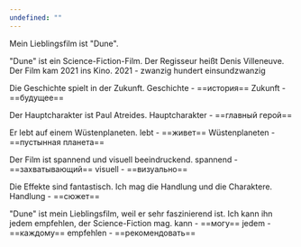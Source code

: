 ```yaml
---
undefined: ""
---
```

Mein Lieblingsfilm ist "Dune".

"Dune" ist ein Science-Fiction-Film. 
Der Regisseur heißt Denis Villeneuve. 
Der Film kam 2021 ins Kino.
2021 - zwanzig hundert einsundzwanzig

Die Geschichte spielt in der Zukunft.
Geschichte - ==история==
Zukunft - ==будущее==

Der Hauptcharakter ist Paul Atreides. 
Hauptcharakter - ==главный герой==

Er lebt auf einem Wüstenplaneten.
lebt - ==живет== 
Wüstenplaneten - ==пустынная планета==

Der Film ist spannend und visuell beeindruckend.
spannend - ==захватывающий==
visuell - ==визуально==

Die Effekte sind fantastisch.
Ich mag die Handlung und die Charaktere.
Handlung - ==сюжет==

"Dune" ist mein Lieblingsfilm, weil er sehr faszinierend ist. 
Ich kann ihn jedem empfehlen, der Science-Fiction mag.
kann - ==могу==
jedem - ==каждому==
empfehlen - ==рекомендовать==